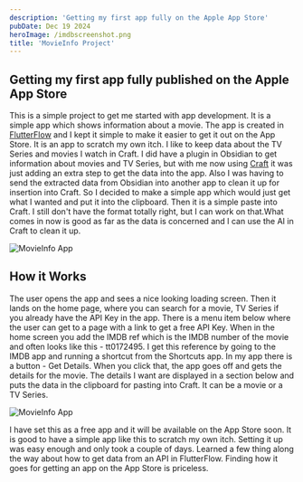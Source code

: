 ```yaml
---
description: 'Getting my first app fully on the Apple App Store'
pubDate: Dec 19 2024
heroImage: /imdbscreenshot.png
title: 'MovieInfo Project'
---
```


## Getting my first app fully published on the Apple App Store

This is a simple project to get me started with app development. It is a simple app which shows information about a movie. The app is created in [FlutterFlow](flutterflow.md) and I kept it simple to make it easier to get it out on the App Store. It is an app to scratch my own itch. I like to keep data about the TV Series and movies I watch in Craft. I did have a plugin in Obsidian to get information about movies and TV Series, but with me now using [Craft](pkm.md) it was just adding an extra step to get the data into the app. Also I was having to send the extracted data from Obsidian into another app to clean it up for insertion into Craft. So I decided to make a simple app which would just get what I wanted and put it into the clipboard. Then it is a simple paste into Craft. I still don't have the format totally right, but I can work on that.What comes in now is good as far as the data is concerned and I can use the AI in Craft to clean it up.

![MovieInfo App](/movieData.jpeg)

## How it Works

The user opens the app and sees a nice looking loading screen. Then it lands on the home page, where you can search for a movie, TV Series if you already have the API Key in the app. There is a menu item below where the user can get to a page with a link to get a free API Key. When in the home screen you add the IMDB ref which is the IMDB number of the movie and often looks like this - tt0172495. I get this reference by going to the IMDB app and running a shortcut from the Shortcuts app. 
In my app there is a button - Get Details. When you click that, the app goes off and gets the details for the movie. The details I want are displayed in a section below and puts the data in the clipboard for pasting into Craft. It can be a movie or a TV Series. 

![MovieInfo App](/getkey.jpeg)

I have set this as a free app and it will be available on the App Store soon. It is good to have a simple app like this to scratch my own itch. Setting it up was easy enough and only took a couple of days. Learned a few thing along the way about how to get data from an API in FlutterFlow. Finding how it goes for getting an app on the App Store is priceless. 
